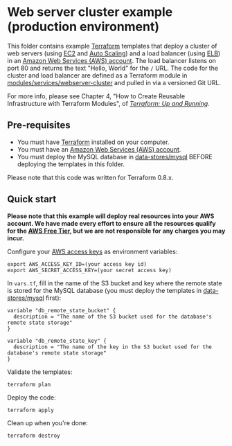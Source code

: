 # Web server cluster example (production environment)

This folder contains example [Terraform](https://www.terraform.io/) templates that deploy a cluster of web servers 
(using [EC2](https://aws.amazon.com/ec2/) and [Auto Scaling](https://aws.amazon.com/autoscaling/)) and a load balancer
(using [ELB](https://aws.amazon.com/elasticloadbalancing/)) in an [Amazon Web Services (AWS) 
account](http://aws.amazon.com/). The load balancer listens on port 80 and returns the text "Hello, World" for the 
`/` URL. The code for the cluster and load balancer are defined as a Terraform module in
[modules/services/webserver-cluster](../../../../modules/services/webserver-cluster) and pulled in
via a versioned Git URL.

For more info, please see Chapter 4, "How to Create Reusable Infrastructure with Terraform Modules", of 
*[Terraform: Up and Running](http://www.terraformupandrunning.com)*.

## Pre-requisites

* You must have [Terraform](https://www.terraform.io/) installed on your computer. 
* You must have an [Amazon Web Services (AWS) account](http://aws.amazon.com/).
* You must deploy the MySQL database in [data-stores/mysql](../../../../modules/services/mysql) BEFORE deploying the
  templates in this folder.

Please note that this code was written for Terraform 0.8.x.

## Quick start

**Please note that this example will deploy real resources into your AWS account. We have made every effort to ensure 
all the resources qualify for the [AWS Free Tier](https://aws.amazon.com/free/), but we are not responsible for any
charges you may incur.** 

Configure your [AWS access 
keys](http://docs.aws.amazon.com/general/latest/gr/aws-sec-cred-types.html#access-keys-and-secret-access-keys) as 
environment variables:

```
export AWS_ACCESS_KEY_ID=(your access key id)
export AWS_SECRET_ACCESS_KEY=(your secret access key)
```

In `vars.tf`, fill in the name of the S3 bucket and key where the remote state is stored for the MySQL database
(you must deploy the templates in [data-stores/mysql](../../../../modules/services/mysql) first):

```hcl
variable "db_remote_state_bucket" {
  description = "The name of the S3 bucket used for the database's remote state storage"
}

variable "db_remote_state_key" {
  description = "The name of the key in the S3 bucket used for the database's remote state storage"
}
```

Validate the templates:

```
terraform plan
```

Deploy the code:

```
terraform apply
```

Clean up when you're done:

```
terraform destroy
```